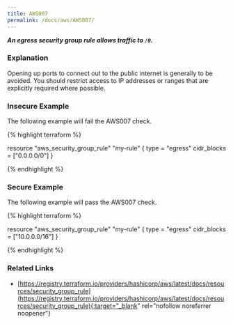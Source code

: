 ```yaml
---
title: AWS007
permalink: /docs/aws/AWS007/
---
```


***An egress security group rule allows traffic to `/0`.***

### Explanation


Opening up ports to connect out to the public internet is generally to be avoided. You should restrict access to IP addresses or ranges that are explicitly required where possible.



### Insecure Example

The following example will fail the AWS007 check.

{% highlight terraform %}

resource "aws_security_group_rule" "my-rule" {
	type = "egress"
	cidr_blocks = ["0.0.0.0/0"]
}

{% endhighlight %}



### Secure Example

The following example will pass the AWS007 check.

{% highlight terraform %}

resource "aws_security_group_rule" "my-rule" {
	type = "egress"
	cidr_blocks = ["10.0.0.0/16"]
}

{% endhighlight %}


### Related Links


- [https://registry.terraform.io/providers/hashicorp/aws/latest/docs/resources/security_group_rule](https://registry.terraform.io/providers/hashicorp/aws/latest/docs/resources/security_group_rule){:target="_blank" rel="nofollow noreferrer noopener"}

